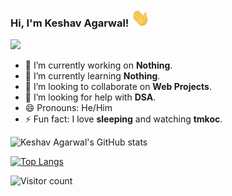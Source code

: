 ### Hi, I'm Keshav Agarwal! <img src="https://github.com/ABSphreak/ABSphreak/blob/master/gifs/Hi.gif" width="30px">


<img src="https://miro.medium.com/max/1360/1*IRGHmiGsa16stedQvIaZfw.gif">


- 🔭 I’m currently working on **Nothing**.
- 🌱 I’m currently learning **Nothing**.
- 👯 I’m looking to collaborate on **Web Projects**.
- 🤔 I’m looking for help with **DSA**.
- 😄 Pronouns: He/Him
- ⚡ Fun fact: I love **sleeping** and watching **tmkoc**.

![Keshav Agarwal's GitHub stats](https://github-readme-stats.vercel.app/api?username=The-Keshav-Agarwal&show_icons=true&theme=radical)

[![Top Langs](https://github-readme-stats.vercel.app/api/top-langs/?username=The-Keshav-Agarwal&layout=compact&langs_count=5&theme=radical)](https://github.com/The-Keshav-Agarwal/github-readme-stats)


![Visitor count](https://visitor-badge.laobi.icu/badge?page_id=The-Keshav-Agarwal.The-Keshav-Agarwal)
